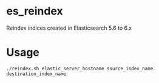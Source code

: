 # es_reindex
Reindex indices created in Elasticsearch 5.6 to 6.x

# Usage
```./reindex.sh elastic_server_hostname source_index_name destination_index_name```
